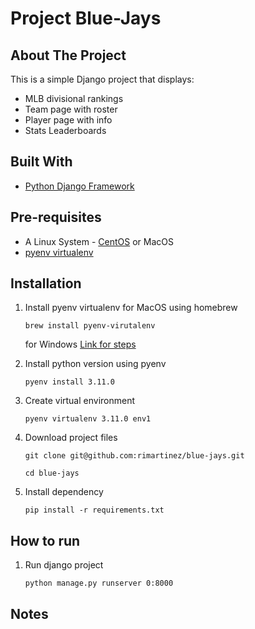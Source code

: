 # Project Blue-Jays


## About The Project

This is a simple Django project that displays:
* MLB divisional rankings
* Team page with roster
* Player page with info
* Stats Leaderboards


## Built With
* [Python Django Framework](https://www.djangoproject.com/)


## Pre-requisites
* A Linux System - [CentOS](https://www.centos.org/) or MacOS
* [pyenv virtualenv](https://github.com/pyenv/pyenv-virtualenv)

## Installation
1. Install pyenv virtualenv
   for MacOS using homebrew
   ```
   brew install pyenv-virutalenv
   ```
   for Windows
   [Link for steps](https://github.com/pyenv/pyenv-virtualenv)
   
2. Install python version using pyenv
   ```
   pyenv install 3.11.0
   ```
3. Create virtual environment
   ```
   pyenv virtualenv 3.11.0 env1
   ```
4. Download project files
   ```
   git clone git@github.com:rimartinez/blue-jays.git
   ```
   ```
   cd blue-jays
   ```
5. Install dependency
   ```
   pip install -r requirements.txt
   ```

## How to run
1. Run django project
   ```
   python manage.py runserver 0:8000
   ```


## Notes